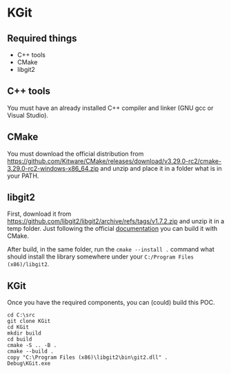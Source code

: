 # KGit

## Required things
- C++ tools
- CMake
- libgit2

## C++ tools
You must have an already installed C++ compiler and linker (GNU gcc or Visual Studio).

## CMake
You must download the official distribution from https://github.com/Kitware/CMake/releases/download/v3.29.0-rc2/cmake-3.29.0-rc2-windows-x86_64.zip
and unzip and place it in a folder what is in your PATH.

## libgit2
First, download it from https://github.com/libgit2/libgit2/archive/refs/tags/v1.7.2.zip 
and unzip it in a temp folder. Just following the official [documentation](https://libgit2.org/docs/guides/build-and-link/) 
you can build it with CMake.

After build, in the same folder, run the `cmake --install .` command what should install the library somewhere 
under your `C:/Program Files (x86)/libgit2`.

## KGit

Once you have the required components, you can (could) build this POC.

```shell
cd C:\src
git clone KGit
cd KGit
mkdir build
cd build
cmake -S .. -B .
cmake --build .
copy "C:\Program Files (x86)\libgit2\bin\git2.dll" .
Debug\KGit.exe
```
